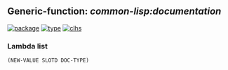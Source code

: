 ## Generic-function: ***common-lisp:documentation***
[![package](https://img.shields.io/badge/Package-COMMON--LISP-5f9ea0.svg?style=social&colorA=999999)](../) [![type](https://img.shields.io/badge/Type-Generic--Function-5f9ea0.svg?style=social&colorA=999999)](../#generic-function) [![clhs](https://img.shields.io/badge/CLHS-DOCUMENTATION-5f9ea0.svg?style=social&colorA=999999)](http://www.lispworks.com/documentation/HyperSpec/Body/f_docume.htm) 
### Lambda list
```
(NEW-VALUE SLOTD DOC-TYPE)
```
